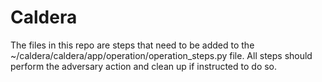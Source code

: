 # Caldera
The files in this repo are steps that need to be added to the ~/caldera/caldera/app/operation/operation_steps.py file.  All steps should perform the adversary action and clean up if instructed to do so.
